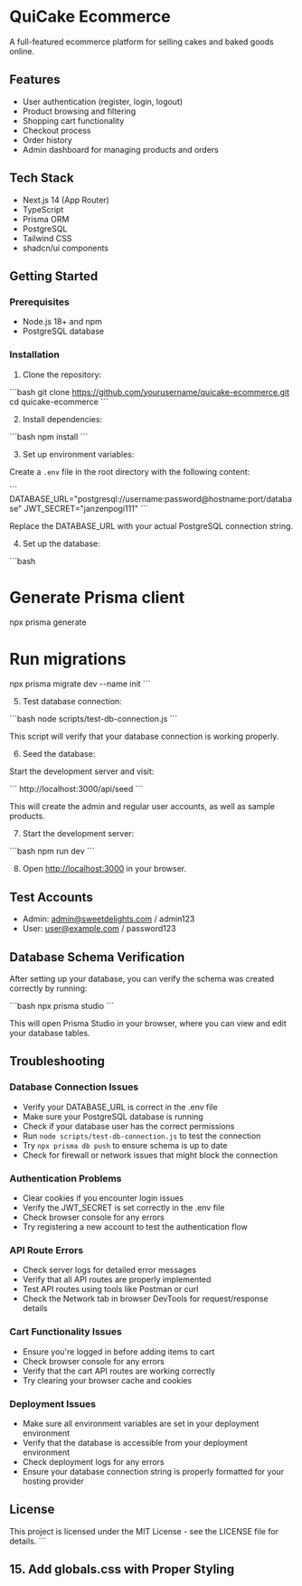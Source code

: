 # QuiCake Ecommerce

A full-featured ecommerce platform for selling cakes and baked goods online.

## Features

- User authentication (register, login, logout)
- Product browsing and filtering
- Shopping cart functionality
- Checkout process
- Order history
- Admin dashboard for managing products and orders

## Tech Stack

- Next.js 14 (App Router)
- TypeScript
- Prisma ORM
- PostgreSQL
- Tailwind CSS
- shadcn/ui components

## Getting Started

### Prerequisites

- Node.js 18+ and npm
- PostgreSQL database

### Installation

1. Clone the repository:

\`\`\`bash
git clone https://github.com/yourusername/quicake-ecommerce.git
cd quicake-ecommerce
\`\`\`

2. Install dependencies:

\`\`\`bash
npm install
\`\`\`

3. Set up environment variables:

Create a `.env` file in the root directory with the following content:

\`\`\`
DATABASE_URL="postgresql://username:password@hostname:port/database"
JWT_SECRET="janzenpogi111"
\`\`\`

Replace the DATABASE_URL with your actual PostgreSQL connection string.

4. Set up the database:

\`\`\`bash
# Generate Prisma client
npx prisma generate

# Run migrations
npx prisma migrate dev --name init
\`\`\`

5. Test database connection:

\`\`\`bash
node scripts/test-db-connection.js
\`\`\`

This script will verify that your database connection is working properly.

6. Seed the database:

Start the development server and visit:

\`\`\`
http://localhost:3000/api/seed
\`\`\`

This will create the admin and regular user accounts, as well as sample products.

7. Start the development server:

\`\`\`bash
npm run dev
\`\`\`

8. Open [http://localhost:3000](http://localhost:3000) in your browser.

## Test Accounts

- Admin: admin@sweetdelights.com / admin123
- User: user@example.com / password123

## Database Schema Verification

After setting up your database, you can verify the schema was created correctly by running:

\`\`\`bash
npx prisma studio
\`\`\`

This will open Prisma Studio in your browser, where you can view and edit your database tables.

## Troubleshooting

### Database Connection Issues

- Verify your DATABASE_URL is correct in the .env file
- Make sure your PostgreSQL database is running
- Check if your database user has the correct permissions
- Run `node scripts/test-db-connection.js` to test the connection
- Try `npx prisma db push` to ensure schema is up to date
- Check for firewall or network issues that might block the connection

### Authentication Problems

- Clear cookies if you encounter login issues
- Verify the JWT_SECRET is set correctly in the .env file
- Check browser console for any errors
- Try registering a new account to test the authentication flow

### API Route Errors

- Check server logs for detailed error messages
- Verify that all API routes are properly implemented
- Test API routes using tools like Postman or curl
- Check the Network tab in browser DevTools for request/response details

### Cart Functionality Issues

- Ensure you're logged in before adding items to cart
- Check browser console for any errors
- Verify that the cart API routes are working correctly
- Try clearing your browser cache and cookies

### Deployment Issues

- Make sure all environment variables are set in your deployment environment
- Verify that the database is accessible from your deployment environment
- Check deployment logs for any errors
- Ensure your database connection string is properly formatted for your hosting provider

## License

This project is licensed under the MIT License - see the LICENSE file for details.
\`\`\`

## 15. Add globals.css with Proper Styling
